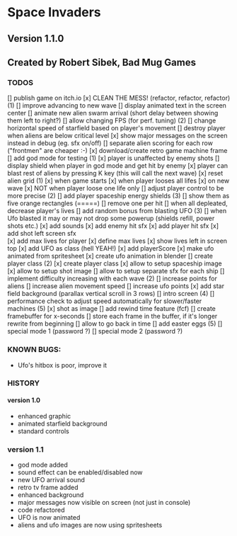 # Space Invaders

## Version 1.1.0
## Created by Robert Sibek, Bad Mug Games

### TODOS
[] publish game on itch.io
[x] CLEAN THE MESS! (refactor, refactor, refactor) (1)
[] improve advancing to new wave
	[] display animated text in the screen center
	[] animate new alien swarm arrival (short delay between showing them left to right?)
[] allow changing FPS (for perf. tuning) (2)
[] change horizontal speed of starfield based on player's movement
[] destroy player when aliens are below critical level
[x] show major messages on the screen instead in debug (eg. sfx on/off)
[] separate alien scoring for each row ("frontmen" are cheaper :-)
[x] download/create retro game machine frame 
[] add god mode for testing (1)
	[x] player is unaffected by enemy shots
	[] display shield when player in god mode and get hit by enemy
	[x] player can blast rest of aliens by pressing K key (this will call the next wave)
[x] reset alien grid (1)
	[x] when game starts
	[x] when player looses all lifes
	[x] on new wave
	[x] NOT when player loose one life only
[] adjust player control to be more precise (2)
[] add player spaceship energy shields (3)
	[] show them as five orange rectangles (=====) 
	[] remove one per hit
	[] when all depleated, decrease player's lives
[] add random bonus from blasting UFO (3)
	[] when Ufo blasted it may or may not drop some powerup (shields refill, power shots etc.)
[x] add sounds
	[x] add enemy hit sfx
	[x] add player hit sfx
	[x] add shot left screen sfx	
[x] add max lives for player
	[x] define max lives
	[x] show lives left in screen top
[x] add UFO as class (hell YEAH!)
[x] add playerScore
[x] make ufo animated from spritesheet
	[x] create ufo animation in blender
[] create player class (2)
	[x] create player class
	[x] allow to setup spaceship image
	[x] allow to setup shot image
	[] allow to setup separate sfx for each ship
[] implement difficulty increasing with each wave (2)
	[] increase points for aliens
	[] increase alien movement speed
	[] increase ufo points
[x] add star field background (parallax vertical scroll in 3 rows)
[] intro screen (4)
[] performance check to adjust speed automatically for slower/faster machines (5)
[x] shot as image
[] add rewind time feature (fcf)
	[] create framebuffer for x-seconds
	[] store each frame in the buffer, if it's longer rewrite from beginning
	[] allow to go back in time
[] add easter eggs (5)
	[] special mode 1 (password ?)
	[] special mode 2 (password ?)

### KNOWN BUGS:
- Ufo's hitbox is poor, improve it

### HISTORY
    
#### version 1.0
- enhanced graphic
- animated starfield background
- standard controls

### version 1.1
- god mode added
- sound effect can be enabled/disabled now
- new UFO arrival sound
- retro tv frame added
- enhanced background
- major messages now visible on screen (not just in console)
- code refactored
- UFO is now animated
- aliens and ufo images are now using spritesheets


